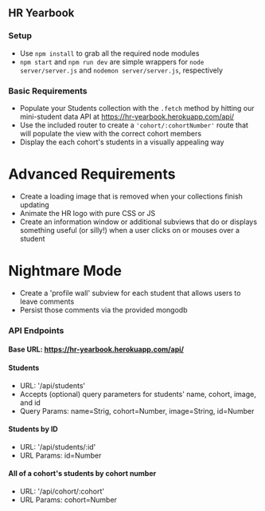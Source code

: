## HR Yearbook

### Setup
* Use `npm install` to grab all the required node modules
* `npm start` and `npm run dev` are simple wrappers for `node server/server.js` and `nodemon server/server.js`, respectively

### Basic Requirements
* Populate your Students collection with the `.fetch` method by hitting our mini-student data API at https://hr-yearbook.herokuapp.com/api/
* Use the included router to create a `'cohort/:cohortNumber'` route that will populate the view with the correct cohort members
* Display the each cohort's students in a visually appealing way
# Advanced Requirements
* Create a loading image that is removed when your collections finish updating
* Animate the HR logo with pure CSS or JS
* Create an information window or additional subviews that do or displays something useful (or silly!) when a user clicks on or mouses over a student
# Nightmare Mode
* Create a 'profile wall' subview for each student that allows users to leave comments
* Persist those comments via the provided mongodb

### API Endpoints

#### Base URL: https://hr-yearbook.herokuapp.com/api/

#### Students
* URL: '/api/students'
* Accepts (optional) query parameters for students' name, cohort, image, and id
* Query Params: name=Strig, cohort=Number, image=String, id=Number

#### Students by ID
* URL: '/api/students/:id'
* URL Params: id=Number

#### All of a cohort's students by cohort number
* URL: '/api/cohort/:cohort'
* URL Params: cohort=Number